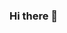 ### Hi there 👋

<!--
**anjuucoklubis/anjuucoklubis** is a ✨ _special_ ✨ repository because its `README.md` (this file) appears on your GitHub profile.

Here are some ideas to get you started:
My Name Anju Lubis, I am a 3rd year student from Del Institute of Technology majoring in Information Systems.

- 🔭 I’m currently working on ...
- 🌱 I’m currently learning ...
- 👯 I’m looking to collaborate on ...
- 🤔 I’m looking for help with ...
- 💬 Ask me about ...
- 📫 How to reach me: ...
- 😄 Pronouns: ...
- ⚡ Fun fact: ...
-->
